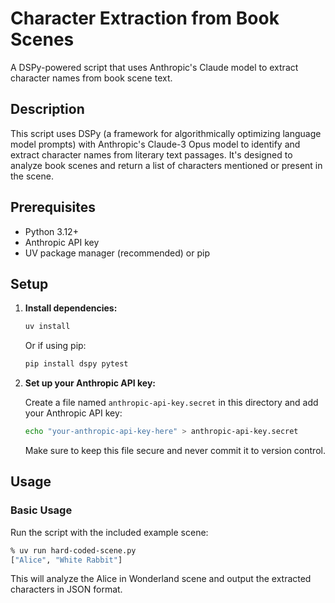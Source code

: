 # Character Extraction from Book Scenes

A DSPy-powered script that uses Anthropic's Claude model to extract character names from book scene text.

## Description

This script uses DSPy (a framework for algorithmically optimizing language model prompts) with Anthropic's Claude-3 Opus model to identify and extract character names from literary text passages. It's designed to analyze book scenes and return a list of characters mentioned or present in the scene.

## Prerequisites

- Python 3.12+
- Anthropic API key
- UV package manager (recommended) or pip

## Setup

1. **Install dependencies:**
   ```bash
   uv install
   ```

   Or if using pip:
   ```bash
   pip install dspy pytest
   ```

2. **Set up your Anthropic API key:**

   Create a file named `anthropic-api-key.secret` in this directory and add your Anthropic API key:
   ```bash
   echo "your-anthropic-api-key-here" > anthropic-api-key.secret
   ```

   Make sure to keep this file secure and never commit it to version control.

## Usage

### Basic Usage

Run the script with the included example scene:

```bash
% uv run hard-coded-scene.py
["Alice", "White Rabbit"]
```

This will analyze the Alice in Wonderland scene and output the extracted characters in JSON format.

